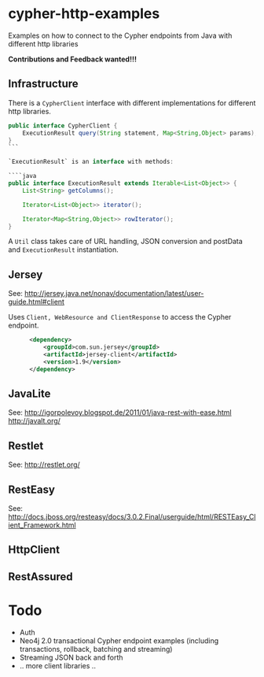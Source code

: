 # cypher-http-examples

Examples on how to connect to the Cypher endpoints from Java with different http libraries

**Contributions and Feedback wanted!!!**

## Infrastructure


There is a `CypherClient` interface with different implementations for different http libraries.

````java
public interface CypherClient {
    ExecutionResult query(String statement, Map<String,Object> params);
}
```

`ExecutionResult` is an interface with methods: 

````java
public interface ExecutionResult extends Iterable<List<Object>> {
    List<String> getColumns();

    Iterator<List<Object>> iterator();

    Iterator<Map<String,Object>> rowIterator();
}
````

A `Util` class takes care of URL handling, JSON conversion and postData and `ExecutionResult` instantiation.

## Jersey

See: http://jersey.java.net/nonav/documentation/latest/user-guide.html#client

Uses `Client, WebResource and ClientResponse` to access the Cypher endpoint.

````xml
      <dependency>
          <groupId>com.sun.jersey</groupId>
          <artifactId>jersey-client</artifactId>
          <version>1.9</version>
      </dependency>
````

## JavaLite

See: http://igorpolevoy.blogspot.de/2011/01/java-rest-with-ease.html http://javalt.org/

## Restlet

See: http://restlet.org/

## RestEasy

See: http://docs.jboss.org/resteasy/docs/3.0.2.Final/userguide/html/RESTEasy_Client_Framework.html

## HttpClient

## RestAssured


# Todo

* Auth
* Neo4j 2.0 transactional Cypher endpoint examples (including transactions, rollback, batching and streaming)
* Streaming JSON back and forth
* .. more client libraries ..